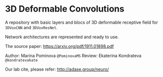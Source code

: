 # 3D Deformable Convolutions

A repository with basic layers and blocs of 3D deformable receptive field for `3DVoxCNN` and `3DVoxResNet`.

Network architectures are represented and ready to use.

The source paper: https://arxiv.org/pdf/1911.01898.pdf

Author: Marina Pominova `@PominovaMS`
Review: Ekaterina Kondrateva `@kondratevakate`


Our lab cite, please refer: http://adase.group/neuro/
